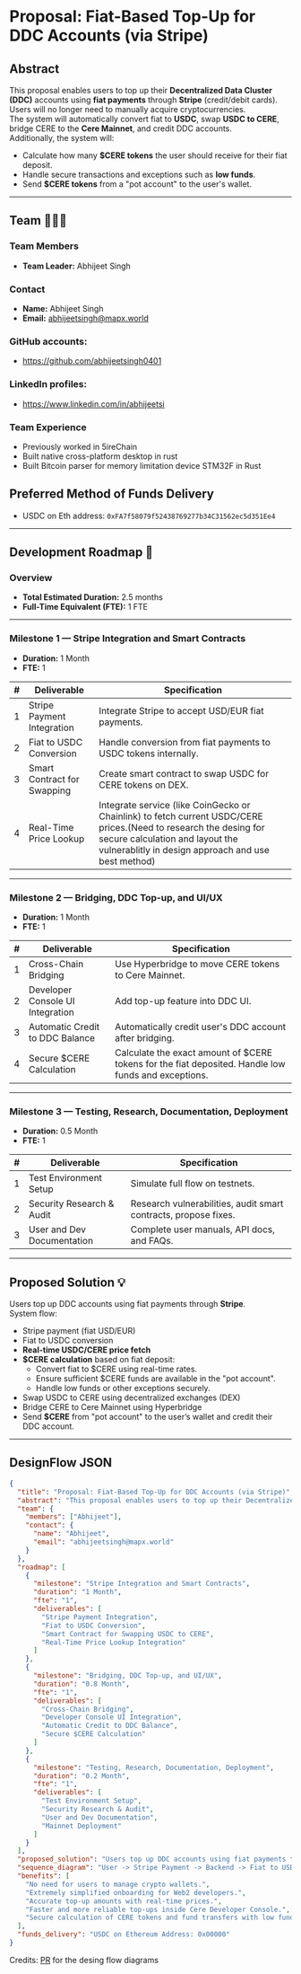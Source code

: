 # Proposal: Fiat-Based Top-Up for DDC Accounts (via Stripe)

## Abstract

This proposal enables users to top up their **Decentralized Data Cluster (DDC)** accounts using **fiat payments** through **Stripe** (credit/debit cards).  
Users will no longer need to manually acquire cryptocurrencies.  
The system will automatically convert fiat to **USDC**, swap **USDC to CERE**, bridge CERE to the **Cere Mainnet**, and credit DDC accounts.  
Additionally, the system will:
- Calculate how many **$CERE tokens** the user should receive for their fiat deposit.
- Handle secure transactions and exceptions such as **low funds**.
- Send **$CERE tokens** from a "pot account" to the user's wallet.

---

## Team 🧑‍🤝‍🧑

### Team Members
- **Team Leader:** Abhijeet Singh

### Contact
- **Name:** Abhijeet Singh  
- **Email:** abhijeetsingh@mapx.world

  
### GitHub accounts:
- https://github.com/abhijeetsingh0401


### LinkedIn profiles:
- https://www.linkedin.com/in/abhijeetsi

### Team Experience
- Previously worked in 5ireChain 
- Built native cross-platform desktop in rust
- Built Bitcoin parser for memory limitation device STM32F in Rust

## Preferred Method of Funds Delivery
- USDC on Eth address: `0xFA7f58079f52438769277b34C31562ec5d351Ee4` 

---

## Development Roadmap 🔧

### Overview
- **Total Estimated Duration:** 2.5 months
- **Full-Time Equivalent (FTE):** 1 FTE

---

### Milestone 1 — Stripe Integration and Smart Contracts
- **Duration:** 1 Month
- **FTE:** 1

| # | Deliverable                    | Specification                                                                |
|:-:|---------------------------------|------------------------------------------------------------------------------|
| 1 | Stripe Payment Integration      | Integrate Stripe to accept USD/EUR fiat payments.                            |
| 2 | Fiat to USDC Conversion          | Handle conversion from fiat payments to USDC tokens internally.              |
| 3 | Smart Contract for Swapping      | Create smart contract to swap USDC for CERE tokens on DEX.                   |
| 4 | Real-Time Price Lookup           | Integrate service (like CoinGecko or Chainlink) to fetch current USDC/CERE prices.(Need to research the desing for secure calculation and layout the vulnerablitly in design approach and use best method)  |

---

### Milestone 2 — Bridging, DDC Top-up, and UI/UX
- **Duration:** 1 Month
- **FTE:** 1

| # | Deliverable                    | Specification                                                                |
|:-:|---------------------------------|------------------------------------------------------------------------------|
| 1 | Cross-Chain Bridging             | Use Hyperbridge to move CERE tokens to Cere Mainnet.                         |
| 2 | Developer Console UI Integration | Add top-up feature into DDC UI.                                               |
| 3 | Automatic Credit to DDC Balance  | Automatically credit user's DDC account after bridging.                     |
| 4 | Secure $CERE Calculation         | Calculate the exact amount of $CERE tokens for the fiat deposited. Handle low funds and exceptions. |

---

### Milestone 3 — Testing, Research, Documentation, Deployment
- **Duration:** 0.5 Month
- **FTE:** 1

| # | Deliverable                    | Specification                                                                |
|:-:|---------------------------------|------------------------------------------------------------------------------|
| 1 | Test Environment Setup           | Simulate full flow on testnets.                                              |
| 2 | Security Research & Audit        | Research vulnerabilities, audit smart contracts, propose fixes.             |
| 3 | User and Dev Documentation       | Complete user manuals, API docs, and FAQs.                                   |


---

## Proposed Solution 💡

Users top up DDC accounts using fiat payments through **Stripe**.  
System flow:
- Stripe payment (fiat USD/EUR)
- Fiat to USDC conversion
- **Real-time USDC/CERE price fetch**
- **$CERE calculation** based on fiat deposit:
  - Convert fiat to $CERE using real-time rates.
  - Ensure sufficient $CERE funds are available in the "pot account".
  - Handle low funds or other exceptions securely.
- Swap USDC to CERE using decentralized exchanges (DEX)
- Bridge CERE to Cere Mainnet using Hyperbridge
- Send **$CERE** from "pot account" to the user’s wallet and credit their DDC account.

---

## DesignFlow JSON

```json
{
  "title": "Proposal: Fiat-Based Top-Up for DDC Accounts (via Stripe)",
  "abstract": "This proposal enables users to top up their Decentralized Data Cluster (DDC) accounts using fiat payments through Stripe (credit/debit cards). Users will no longer need to manually acquire cryptocurrencies. The system will automatically convert fiat to USDC, swap USDC to CERE, and bridge CERE to the Cere Mainnet to credit DDC accounts. Real-time pricing lookup, $CERE calculation, and secure fund handling are included.",
  "team": {
    "members": ["Abhijeet"],
    "contact": {
      "name": "Abhijeet",
      "email": "abhijeetsingh@mapx.world"
    }
  },
  "roadmap": [
    {
      "milestone": "Stripe Integration and Smart Contracts",
      "duration": "1 Month",
      "fte": "1",
      "deliverables": [
        "Stripe Payment Integration",
        "Fiat to USDC Conversion",
        "Smart Contract for Swapping USDC to CERE",
        "Real-Time Price Lookup Integration"
      ]
    },
    {
      "milestone": "Bridging, DDC Top-up, and UI/UX",
      "duration": "0.8 Month",
      "fte": "1",
      "deliverables": [
        "Cross-Chain Bridging",
        "Developer Console UI Integration",
        "Automatic Credit to DDC Balance",
        "Secure $CERE Calculation"
      ]
    },
    {
      "milestone": "Testing, Research, Documentation, Deployment",
      "duration": "0.2 Month",
      "fte": "1",
      "deliverables": [
        "Test Environment Setup",
        "Security Research & Audit",
        "User and Dev Documentation",
        "Mainnet Deployment"
      ]
    }
  ],
  "proposed_solution": "Users top up DDC accounts using fiat payments through Stripe. Fiat is converted to USDC, real-time prices are fetched, $CERE tokens are calculated based on the fiat deposit, and securely sent from the pot account to the user wallet.",
  "sequence_diagram": "User -> Stripe Payment -> Backend -> Fiat to USDC -> Fetch Price -> Calculate $CERE -> Ensure Funds in Pot Account -> Smart Contract -> USDC to CERE -> Hyperbridge -> CERE to Mainnet -> Credit DDC Account",
  "benefits": [
    "No need for users to manage crypto wallets.",
    "Extremely simplified onboarding for Web2 developers.",
    "Accurate top-up amounts with real-time prices.",
    "Faster and more reliable top-ups inside Cere Developer Console.",
    "Secure calculation of CERE tokens and fund transfers with low funds handling."
  ],
  "funds_delivery": "USDC on Ethereum Address: 0x00000"
}
```

Credits: [PR](https://github.com/Cerebellum-Network/grant-program/pull/2) for the desing flow diagrams
